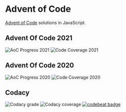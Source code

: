 # Advent of Code

[Advent of Code](https://adventofcode.com/) solutions in JavaScript.

## Advent Of Code 2021

![AoC Progress 2021](https://img.shields.io/static/v1?label=AoC%20Progress&message=64%25%20(16%20of%2025)&color=yellow&logo=github&style=for-the-badge)
![Code Coverage 2021](https://img.shields.io/static/v1?label=Code%20Coverage&message=100%25&color=lightgreen&logo=github&style=for-the-badge)

## Advent Of Code 2020

![AoC Progress 2020](https://img.shields.io/static/v1?label=AoC%20Progress&message=4%25%20(1%20of%2025)&color=red&logo=github&style=for-the-badge)
![Code Coverage 2020](https://img.shields.io/static/v1?label=Code%20Coverage&message=100%25&color=lightgreen&logo=github&style=for-the-badge)

## Codacy

![Codacy grade](https://img.shields.io/codacy/grade/25a68dd5c77a4b2db7d499f8f8882372?logo=codacy&style=for-the-badge)
![Codacy coverage](https://img.shields.io/codacy/coverage/25a68dd5c77a4b2db7d499f8f8882372?logo=codacy&style=for-the-badge)
[![codebeat badge](https://codebeat.co/badges/bf22bb74-c257-4712-95e7-fcdb19808c9b)](https://codebeat.co/projects/github-com-ropaolle-adventofcode-main)
